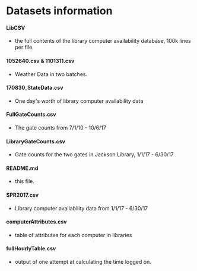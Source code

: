 # Datasets information
#### LibCSV
- the full contents of the library computer availability database, 100k lines per file.
#### 1052640.csv & 1101311.csv
- Weather Data in two batches.
#### 170830_StateData.csv
- One day's worth of library computer availability data
#### FullGateCounts.csv
- The gate counts from 7/1/10 - 10/6/17
#### LibraryGateCounts.csv
- Gate counts for the two gates in Jackson Library, 1/1/17 - 6/30/17
#### README.md
- this file.
#### SPR2017.csv
- Library computer availability data from 1/1/17 - 6/30/17
#### computerAttributes.csv
- table of attributes for each computer in libraries
#### fullHourlyTable.csv
- output of one attempt at calculating the time logged on. 
